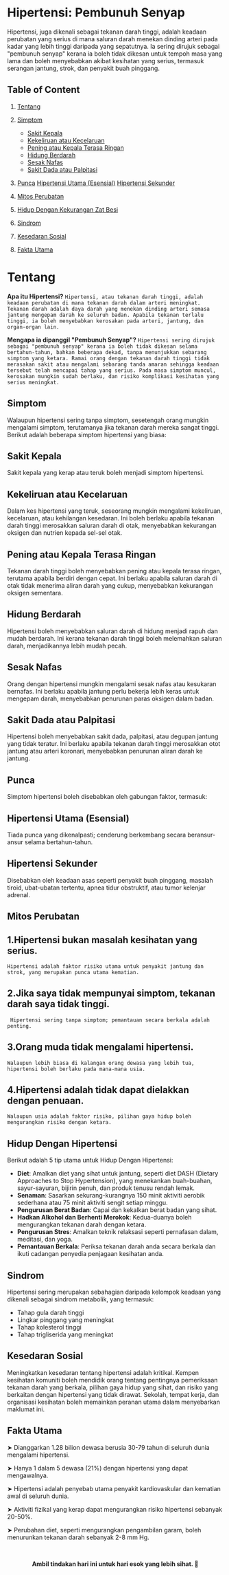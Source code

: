 # Hipertensi: Pembunuh Senyap
Hipertensi, juga dikenali sebagai tekanan darah tinggi, adalah keadaan perubatan yang serius di mana saluran darah menekan dinding arteri pada kadar yang lebih tinggi daripada yang sepatutnya. Ia sering dirujuk sebagai "pembunuh senyap" kerana ia boleh tidak dikesan untuk tempoh masa yang lama dan boleh menyebabkan akibat kesihatan yang serius, termasuk serangan jantung, strok, dan penyakit buah pinggang.







## Table of Content

1. [Tentang](#Tentang)
2. [Simptom](#simptom)
    - [Sakit Kepala](#Sakit-Kepala)
    - [Kekeliruan atau Kecelaruan](#Kekeliruan-atau-Kecelaruan)
    - [Pening atau Kepala Terasa Ringan](#Pening-atau-Kepala-Terasa-Ringan)
    - [Hidung Berdarah](#Hidung-Berdarah)
    - [Sesak Nafas](#Sesak-Nafas)
    - [Sakit Dada atau Palpitasi](#Sakit-Dada-atau-Palpitasi)


3. [Punca](#Punca)
    [Hipertensi Utama (Esensial)](#Hipertensi-Utama-Esensial)
    [Hipertensi Sekunder](#Hipertensi-Sekunder)

4. [Mitos Perubatan](#Mitos-Perubatan)
5. [Hidup Dengan Kekurangan Zat Besi](#Hidup-Dengan-Kekurangan-Zat-Besi)
6. [Sindrom](#sindrom)
7. [Kesedaran Sosial](#Kesedaran-Sosial)
8. [Fakta Utama](#Fakta-Utama)


# Tentang

**Apa itu Hipertensi?**
```Hipertensi, atau tekanan darah tinggi, adalah keadaan perubatan di mana tekanan darah dalam arteri meningkat. Tekanan darah adalah daya darah yang menekan dinding arteri semasa jantung mengepam darah ke seluruh badan. Apabila tekanan terlalu tinggi, ia boleh menyebabkan kerosakan pada arteri, jantung, dan organ-organ lain.```

**Mengapa ia dipanggil "Pembunuh Senyap"?**
```Hipertensi sering dirujuk sebagai "pembunuh senyap" kerana ia boleh tidak dikesan selama bertahun-tahun, bahkan beberapa dekad, tanpa menunjukkan sebarang simptom yang ketara. Ramai orang dengan tekanan darah tinggi tidak merasakan sakit atau mengalami sebarang tanda amaran sehingga keadaan tersebut telah mencapai tahap yang serius. Pada masa simptom muncul, kerosakan mungkin sudah berlaku, dan risiko komplikasi kesihatan yang serius meningkat.```



## Simptom
Walaupun hipertensi sering tanpa simptom, sesetengah orang mungkin mengalami simptom, terutamanya jika tekanan darah mereka sangat tinggi. Berikut adalah beberapa simptom hipertensi yang biasa:

## Sakit Kepala
Sakit kepala yang kerap atau teruk boleh menjadi simptom hipertensi.

## Kekeliruan atau Kecelaruan
Dalam kes hipertensi yang teruk, seseorang mungkin mengalami kekeliruan, kecelaruan, atau kehilangan kesedaran. Ini boleh berlaku apabila tekanan darah tinggi merosakkan saluran darah di otak, menyebabkan kekurangan oksigen dan nutrien kepada sel-sel otak.

## Pening atau Kepala Terasa Ringan
Tekanan darah tinggi boleh menyebabkan pening atau kepala terasa ringan, terutama apabila berdiri dengan cepat. Ini berlaku apabila saluran darah di otak tidak menerima aliran darah yang cukup, menyebabkan kekurangan oksigen sementara.

## Hidung Berdarah
Hipertensi boleh menyebabkan saluran darah di hidung menjadi rapuh dan mudah berdarah. Ini kerana tekanan darah tinggi boleh melemahkan saluran darah, menjadikannya lebih mudah pecah.

## Sesak Nafas
Orang dengan hipertensi mungkin mengalami sesak nafas atau kesukaran bernafas. Ini berlaku apabila jantung perlu bekerja lebih keras untuk mengepam darah, menyebabkan penurunan paras oksigen dalam badan.

## Sakit Dada atau Palpitasi
Hipertensi boleh menyebabkan sakit dada, palpitasi, atau degupan jantung yang tidak teratur. Ini berlaku apabila tekanan darah tinggi merosakkan otot jantung atau arteri koronari, menyebabkan penurunan aliran darah ke jantung.

## Punca
Simptom hipertensi boleh disebabkan oleh gabungan faktor, termasuk:

## Hipertensi Utama (Esensial)
Tiada punca yang dikenalpasti; cenderung berkembang secara beransur-ansur selama bertahun-tahun.

## Hipertensi Sekunder
Disebabkan oleh keadaan asas seperti penyakit buah pinggang, masalah tiroid, ubat-ubatan tertentu, apnea tidur obstruktif, atau tumor kelenjar adrenal.

## Mitos Perubatan

## 1.Hipertensi bukan masalah kesihatan yang serius. 
```Hipertensi adalah faktor risiko utama untuk penyakit jantung dan strok, yang merupakan punca utama kematian.```
## 2.Jika saya tidak mempunyai simptom, tekanan darah saya tidak tinggi.
``` Hipertensi sering tanpa simptom; pemantauan secara berkala adalah penting.```
## 3.Orang muda tidak mengalami hipertensi.
```Walaupun lebih biasa di kalangan orang dewasa yang lebih tua, hipertensi boleh berlaku pada mana-mana usia.```
## 4.Hipertensi adalah tidak dapat dielakkan dengan penuaan. 
```Walaupun usia adalah faktor risiko, pilihan gaya hidup boleh mengurangkan risiko dengan ketara.```


## Hidup Dengan Hipertensi
Berikut adalah 5 tip utama untuk Hidup Dengan Hipertensi:

- **Diet**: Amalkan diet yang sihat untuk jantung, seperti diet DASH (Dietary Approaches to Stop Hypertension), yang menekankan buah-buahan, sayur-sayuran, bijirin penuh, dan produk tenusu rendah lemak.
- **Senaman**: Sasarkan sekurang-kurangnya 150 minit aktiviti aerobik sederhana atau 75 minit aktiviti sengit setiap minggu.
- **Pengurusan Berat Badan**: Capai dan kekalkan berat badan yang sihat.
- **Hadkan Alkohol dan Berhenti Merokok**: Kedua-duanya boleh mengurangkan tekanan darah dengan ketara.
- **Pengurusan Stres**: Amalkan teknik relaksasi seperti pernafasan dalam, meditasi, dan yoga.
- **Pemantauan Berkala**: Periksa tekanan darah anda secara berkala dan ikuti cadangan penyedia penjagaan kesihatan anda.

## Sindrom
Hipertensi sering merupakan sebahagian daripada kelompok keadaan yang dikenali sebagai sindrom metabolik, yang termasuk:

- Tahap gula darah tinggi
- Lingkar pinggang yang meningkat
- Tahap kolesterol tinggi
- Tahap trigliserida yang meningkat

## Kesedaran Sosial
Meningkatkan kesedaran tentang hipertensi adalah kritikal. Kempen kesihatan komuniti boleh mendidik orang tentang pentingnya pemeriksaan tekanan darah yang berkala, pilihan gaya hidup yang sihat, dan risiko yang berkaitan dengan hipertensi yang tidak dirawat. Sekolah, tempat kerja, dan organisasi kesihatan boleh memainkan peranan utama dalam menyebarkan maklumat ini.


## Fakta Utama

 <p> ➤ Dianggarkan 1.28 bilion dewasa berusia 30-79 tahun di seluruh dunia mengalami hipertensi.</p>
 <p> ➤ Hanya 1 dalam 5 dewasa (21%) dengan hipertensi yang dapat mengawalnya.</p>
 <p> ➤ Hipertensi adalah penyebab utama penyakit kardiovaskular dan kematian awal di seluruh dunia.</p>
 <p> ➤ Aktiviti fizikal yang kerap dapat mengurangkan risiko hipertensi sebanyak 20-50%. </p>
 <p> ➤ Perubahan diet, seperti mengurangkan pengambilan garam, boleh menurunkan tekanan darah sebanyak 2-8 mm Hg. </p>

<br>
<p align="center"><strong>Ambil tindakan hari ini untuk hari esok yang lebih sihat. 💙</strong></p>
